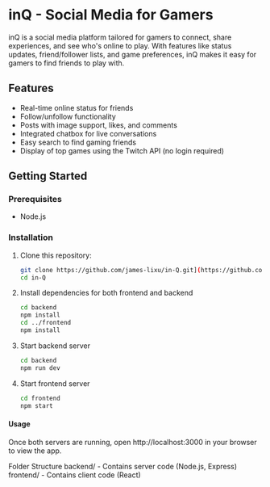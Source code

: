 # inQ - Social Media for Gamers

inQ is a social media platform tailored for gamers to connect, share experiences, and see who's online to play. With features like status updates, friend/follower lists, and game preferences, inQ makes it easy for gamers to find friends to play with.

## Features
- Real-time online status for friends
- Follow/unfollow functionality
- Posts with image support, likes, and comments
- Integrated chatbox for live conversations
- Easy search to find gaming friends
- Display of top games using the Twitch API (no login required)

## Getting Started

### Prerequisites
- Node.js

### Installation

1. Clone this repository:
     ```bash
     git clone https://github.com/james-lixu/in-Q.git](https://github.com/james-lixu/in-Q.git
     cd in-Q
2. Install dependencies for both frontend and backend
     ```bash
     cd backend
     npm install
     cd ../frontend
     npm install
4. Start backend server
     ```bash
     cd backend
     npm run dev
6. Start frontend server
      ```bash
     cd frontend
     npm start

#### Usage

Once both servers are running, open http://localhost:3000 in your browser to view the app.

Folder Structure
  backend/ - Contains server code (Node.js, Express)
  frontend/ - Contains client code (React)
